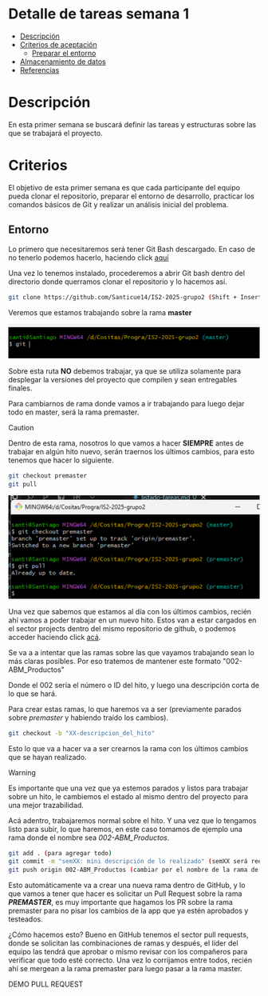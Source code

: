# Detalle de tareas semana 1
- [Descripción](#descripción)
- [Criterios de aceptación](#criterios)
  - [Preparar el entorno](#entorno)
- [Almacenamiento de datos](#almacenamiento-de-datos)
- [Referencias](#referencias)

# Descripción

En esta primer semana se buscará definir las tareas y estructuras sobre las que se trabajará el proyecto. 

# Criterios

El objetivo de esta primer semana es que cada participante del equipo pueda clonar el repositorio, preparar el entorno de desarrollo, practicar los comandos básicos de Git y realizar un análisis inicial del problema. 

## Entorno

Lo primero que necesitaremos será tener Git Bash descargado. En caso de no tenerlo podemos hacerlo, haciendo click [aquí](https://git-scm.com/downloads)

Una vez lo tenemos instalado, procederemos a abrir Git bash dentro del directorio donde querramos clonar el repositorio y lo hacemos así.

```bash
git clone https://github.com/Santicue14/IS2-2025-grupo2 (Shift + Insert para pegar)

```

Veremos que estamos trabajando sobre la rama **master**

![Captura del git bash](./attachments/posicionamiento-master.png)

Sobre esta ruta **NO** debemos trabajar, ya que se utiliza solamente para desplegar la versiones del proyecto que compilen y sean entregables finales.

Para cambiarnos de rama donde vamos a ir trabajando para luego dejar todo en master, será la rama premaster.

> [!CAUTION]
> Dentro de esta rama, nosotros lo que vamos a hacer **SIEMPRE** antes de trabajar en algún hito nuevo, serán traernos los últimos cambios, para esto tenemos que hacer lo siguiente.



```bash
git checkout premaster
git pull
```

![Captura del git bash](./attachments/posicionamiento-premaster.png)

Una vez que sabemos que estamos al día con los últimos cambios, recién ahí vamos a poder trabajar en un nuevo hito. Estos van a estar cargados en el sector projects dentro del mismo repositorio de github, o podemos acceder haciendo click [acá](https://github.com/users/Santicue14/projects/3).

Se va a a intentar que las ramas sobre las que vayamos trabajando sean lo más claras posibles. Por eso tratemos de mantener este formato "002-ABM_Productos"

Donde el 002 sería el número o ID del hito, y luego una descripción corta de lo que se hará.

Para crear estas ramas, lo que haremos va a ser (previamente parados sobre *premaster* y habiendo traído los cambios).

```bash
git checkout -b "XX-descripcion_del_hito"
```

Esto lo que va a hacer va a ser crearnos la rama con los últimos cambios que se hayan realizado.

> [!WARNING]
> Es importante que una vez que ya estemos parados y listos para trabajar sobre un hito, le cambiemos el estado al mismo dentro del proyecto para una mejor trazabilidad.

Acá adentro, trabajaremos normal sobre el hito. Y una vez que lo tengamos listo para subir, lo que haremos, en este caso tomamos de ejemplo una rama donde el nombre sea *002-ABM_Productos*.

```bash
git add . (para agregar todo)
git commit -m "semXX: mini descripción de lo realizado" (semXX será reemplazado por la semana en la que se lo haya realizado)
git push origin 002-ABM_Productos (cambiar por el nombre de la rama de ustedes)
```

Esto automáticamente va a crear una nueva rama dentro de GitHub, y lo que vamos a tener que hacer es solicitar un Pull Request sobre la rama ***PREMASTER***, es muy importante que hagamos los PR sobre la rama premaster para no pisar los cambios de la app que ya estén aprobados y testeados.

¿Cómo hacemos esto? 
Bueno en GitHub tenemos el sector pull requests, donde se solicitan las combinaciones de ramas y después, el líder del equipo las tendrá que aprobar o mismo revisar con los compañeros para verificar que todo esté correcto. Una vez lo corrijamos entre todos, recién ahí se mergean a la rama premaster para luego pasar a la rama master.

DEMO PULL REQUEST
